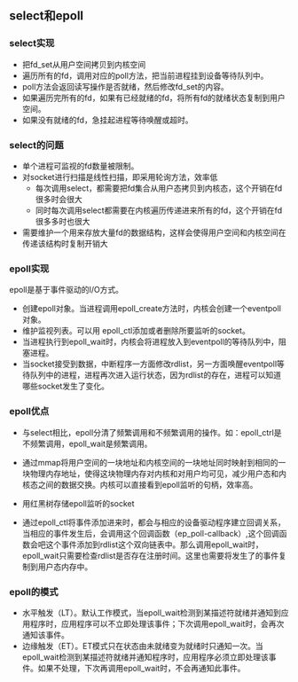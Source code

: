 ## select和epoll

### select实现

- 把fd_set从用户空间拷贝到内核空间
- 遍历所有的fd，调用对应的poll方法，把当前进程挂到设备等待队列中。
- poll方法会返回读写操作是否就绪，然后修改fd_set的内容。
- 如果遍历完所有的fd，如果有已经就绪的fd，将所有fd的就绪状态复制到用户空间。
- 如果没有就绪的fd，急挂起进程等待唤醒或超时。

### select的问题

- 单个进程可监视的fd数量被限制。
- 对socket进行扫描是线性扫描，即采用轮询方法，效率低
  - 每次调用select，都需要把fd集合从用户态拷贝到内核态，这个开销在fd很多时会很大
  - 同时每次调用select都需要在内核遍历传递进来所有的fd，这个开销在fd很多多时也很大
- 需要维护一个用来存放大量fd的数据结构，这样会使得用户空间和内核空间在传递该结构时复制开销大



### epoll实现

epoll是基于事件驱动的I/O方式。

- 创建epoll对象。当进程调用epoll_create方法时，内核会创建一个eventpoll对象。
- 维护监视列表。可以用 epoll_ctl添加或者删除所要监听的socket。
- 当进程执行到epoll_wait时，内核会将进程放入到eventpoll的等待队列中，阻塞进程。
- 当socket接受到数据，中断程序一方面修改rdlist，另一方面唤醒eventpoll等待队列中的进程，进程再次进入运行状态，因为rdlist的存在，进程可以知道哪些socket发生了变化。

### epoll优点

- 与select相比，epoll分清了频繁调用和不频繁调用的操作。如：epoll_ctrl是不频繁调用，epoll_wait是频繁调用。

- 通过mmap将用户空间的一块地址和内核空间的一块地址同时映射到相同的一块物理内存地址，使得这块物理内存对内核和对用户均可见，减少用户态和内核态之间的数据交换。内核可以直接看到epoll监听的句柄，效率高。
- 用红黑树存储epoll监听的socket
- 通过epoll_ctl将事件添加进来时，都会与相应的设备驱动程序建立回调关系，当相应的事件发生后，会调用这个回调函数（ep_poll-callback）,这个回调函数会吧这个事件添加到rdlist这个双向链表中。那么调用epoll_wait时，epoll_wait只需要检查rdlist是否存在注册时间。这里也需要将发生了的事件复制到用户态内存中。

### epoll的模式

- 水平触发（LT）。默认工作模式，当epoll_wait检测到某描述符就绪并通知到应用程序时，应用程序可以不立即处理该事件；下次调用epoll_wait时，会再次通知该事件。
- 边缘触发（ET）。ET模式只在状态由未就绪变为就绪时只通知一次。当epoll_wait检测到某描述符就绪并通知程序时，应用程序必须立即处理该事件。如果不处理，下次再调用epoll_wait时，不会再通知此事件。